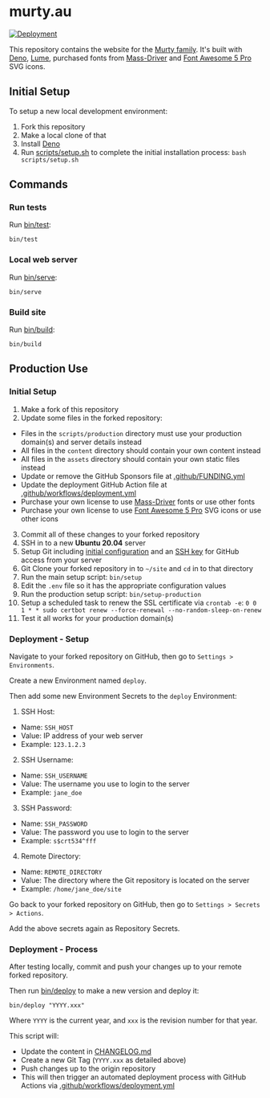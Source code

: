 # murty.au

[![Deployment](https://github.com/brendanmurty/murty-website/actions/workflows/deployment.yml/badge.svg)](https://github.com/brendanmurty/murty-website/actions/workflows/deployment.yml)

This repository contains the website for the [Murty family](https://murty.au/). It's built with [Deno](https://deno.land/), [Lume](https://lumeland.github.io/), purchased fonts from [Mass-Driver](https://mass-driver.com/) and [Font Awesome 5 Pro](https://fontawesome.com/pro) SVG icons.

## Initial Setup

To setup a new local development environment:

1. Fork this repository
2. Make a local clone of that
3. Install [Deno](https://deno.land/)
4. Run [scripts/setup.sh](scripts/setup.sh) to complete the initial installation process: `bash scripts/setup.sh`

## Commands

### Run tests

Run [bin/test](bin/test):

```
bin/test
```

### Local web server

Run [bin/serve](bin/serve):

```
bin/serve
```

### Build site

Run [bin/build](bin/build):

```
bin/build
```

## Production Use

### Initial Setup

1. Make a fork of this repository
2. Update some files in the forked repository:
  - Files in the `scripts/production` directory must use your production domain(s) and server details instead
  - All files in the `content` directory should contain your own content instead
  - All files in the `assets` directory should contain your own static files instead
  - Update or remove the GitHub Sponsors file at [.github/FUNDING.yml](.github/FUNDING.yml)
  - Update the deployment GitHub Action file at [.github/workflows/deployment.yml](.github/workflows/deployment.yml)
  - Purchase your own license to use [Mass-Driver](https://mass-driver.com/) fonts or use other fonts
  - Purchase your own license to use [Font Awesome 5 Pro](https://fontawesome.com/pro) SVG icons or use other icons
3. Commit all of these changes to your forked repository
4. SSH in to a new **Ubuntu 20.04** server
5. Setup Git including [initial configuration](https://git-scm.com/book/en/v2/Getting-Started-First-Time-Git-Setup) and an [SSH key](https://docs.github.com/en/github/authenticating-to-github/connecting-to-github-with-ssh) for GitHub access from your server
6. Git Clone your forked repository in to `~/site` and `cd` in to that directory
7. Run the main setup script: `bin/setup`
8. Edit the `.env` file so it has the appropriate configuration values
9. Run the production setup script: `bin/setup-production`
10. Setup a scheduled task to renew the SSL certificate via `crontab -e`: `0 0 1 * * sudo certbot renew --force-renewal --no-random-sleep-on-renew`
11. Test it all works for your production domain(s)

### Deployment - Setup

Navigate to your forked repository on GitHub, then go to `Settings > Environments`.

Create a new Environment named `deploy`.

Then add some new Environment Secrets to the `deploy` Environment:

1. SSH Host:
  - Name: `SSH_HOST`
  - Value: IP address of your web server
  - Example: `123.1.2.3`
2. SSH Username:
  - Name: `SSH_USERNAME`
  - Value: The username you use to login to the server
  - Example: `jane_doe`
3. SSH Password:
  - Name: `SSH_PASSWORD`
  - Value: The password you use to login to the server
  - Example: `s$crt534^fff`
4. Remote Directory:
  - Name: `REMOTE_DIRECTORY`
  - Value: The directory where the Git repository is located on the server
  - Example: `/home/jane_doe/site`

Go back to your forked repository on GitHub, then go to `Settings > Secrets > Actions`.

Add the above secrets again as Repository Secrets.

### Deployment - Process

After testing locally, commit and push your changes up to your remote forked repository.

Then run [bin/deploy](bin/deploy) to make a new version and deploy it:

```
bin/deploy "YYYY.xxx"
```

Where `YYYY` is the current year, and `xxx` is the revision number for that year.

This script will:

- Update the content in [CHANGELOG.md](CHANGELOG.md)
- Create a new Git Tag (`YYYY.xxx` as detailed above)
- Push changes up to the origin repository
- This will then trigger an automated deployment process with GitHub Actions via [.github/workflows/deployment.yml](.github/workflows/deployment.yml)
